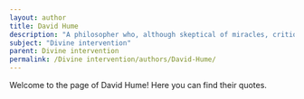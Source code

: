 ```yaml
---
layout: author
title: David Hume
description: "A philosopher who, although skeptical of miracles, critiqued the notion of divine intervention, leading to influential discussions on the nature of faith versus reason."
subject: "Divine intervention"
parent: Divine intervention
permalink: /Divine intervention/authors/David-Hume/
---
```


Welcome to the page of David Hume! Here you can find their quotes.

